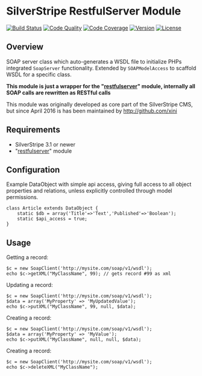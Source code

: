 # SilverStripe RestfulServer Module

[![Build Status](http://img.shields.io/travis/xini/silverstripe-soapserver.svg?style=flat-square)](https://travis-ci.org/xini/silverstripe-soapserver)
[![Code Quality](http://img.shields.io/scrutinizer/g/xini/silverstripe-soapserver.svg?style=flat-square)](https://scrutinizer-ci.com/g/xini/silverstripe-soapserver)
[![Code Coverage](http://img.shields.io/scrutinizer/coverage/g/xini/silverstripe-soapserver.svg?style=flat-square)](https://scrutinizer-ci.com/g/xini/silverstripe-soapserver)
[![Version](http://img.shields.io/packagist/v/innoweb/silverstripe-soapserver.svg?style=flat-square)](https://packagist.org/packages/innoweb/silverstripe-soapserver)
[![License](http://img.shields.io/packagist/l/innoweb/silverstripe-soapserver.svg?style=flat-square)](LICENSE)

## Overview

SOAP server class which auto-generates a WSDL file to initialize PHPs integrated `SoapServer` functionality.
Extended by `SOAPModelAccess` to scaffold WSDL for a specific class.

**This module is just a wrapper for the "[restfulserver](https://github.com/silverstripe/silverstripe-restfulserver)" module,
internally all SOAP calls are rewritten as RESTful calls**

This module was originally developed as core part of the SilverStripe CMS, but since April 2016 is has been maintained by http://github.com/xini

## Requirements

 * SilverStripe 3.1 or newer
 * "[restfulserver](https://github.com/silverstripe/silverstripe-restfulserver)" module

## Configuration

Example DataObject with simple api access, giving full access to all object properties and relations,
unless explicitly controlled through model permissions.

	class Article extends DataObject {
		static $db = array('Title'=>'Text','Published'=>'Boolean');
		static $api_access = true;
	}

## Usage

Getting a record:

	$c = new SoapClient('http://mysite.com/soap/v1/wsdl');
	echo $c->getXML("MyClassName", 99); // gets record #99 as xml

Updating a record:

	$c = new SoapClient('http://mysite.com/soap/v1/wsdl');
	$data = array('MyProperty' => 'MyUpdatedValue');
	echo $c->putXML("MyClassName", 99, null, $data);

Creating a record:

	$c = new SoapClient('http://mysite.com/soap/v1/wsdl');
	$data = array('MyProperty' => 'MyValue');
	echo $c->putXML("MyClassName", null, null, $data);

Creating a record:

	$c = new SoapClient('http://mysite.com/soap/v1/wsdl');
	echo $c->deleteXML("MyClassName");
